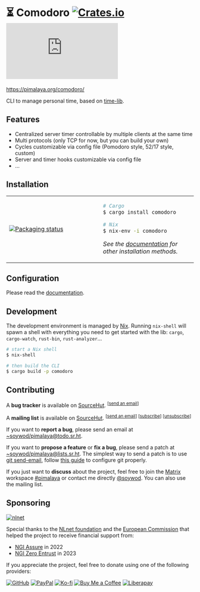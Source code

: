 # ⏳ Comodoro [![Crates.io](https://img.shields.io/crates/v/comodoro)](https://crates.io/crates/comodoro) [![Matrix](https://img.shields.io/matrix/pimalaya.comodoro:matrix.org?color=success&label=chat)](https://matrix.to/#/#pimalaya.comodoro:matrix.org)

<https://pimalaya.org/comodoro/>

CLI to manage personal time, based on [time-lib](https://crates.io/crates/time-lib).

## Features

- Centralized server timer controllable by multiple clients at the same time
- Multi protocols (only TCP for now, but you can build your own)
- Cycles customizable via config file (Pomodoro style, 52/17 style, custom)
- Server and timer hooks customizable via config file
- …

## Installation

<table align="center">
<tr>
<td width="50%">
<a href="https://repology.org/project/comodoro/versions">
<img src="https://repology.org/badge/vertical-allrepos/comodoro.svg" alt="Packaging status" />
</a>
</td>
<td width="50%">

```bash
# Cargo
$ cargo install comodoro

# Nix
$ nix-env -i comodoro
```

*See the [documentation](https://pimalaya.org/comodoro/cli/installation/index.html) for other installation methods.*

</td>
</tr>
</table>

## Configuration

Please read the [documentation](https://pimalaya.org/comodoro/cli/configuration/index.html).

## Development

The development environment is managed by [Nix](https://nixos.org/download.html). Running `nix-shell` will spawn a shell with everything you need to get started with the lib: `cargo`, `cargo-watch`, `rust-bin`, `rust-analyzer`…

```sh
# start a Nix shell
$ nix-shell

# then build the CLI
$ cargo build -p comodoro
```

## Contributing

A **bug tracker** is available on [SourceHut](https://todo.sr.ht/~soywod/pimalaya). <sup>[[send an email](mailto:~soywod/pimalaya@todo.sr.ht)]</sup>

A **mailing list** is available on [SourceHut](https://lists.sr.ht/~soywod/pimalaya). <sup>[[send an email](mailto:~soywod/pimalaya@lists.sr.ht)] [[subscribe](mailto:~soywod/pimalaya+subscribe@lists.sr.ht)] [[unsubscribe](mailto:~soywod/pimalaya+unsubscribe@lists.sr.ht)]</sup>

If you want to **report a bug**, please send an email at [~soywod/pimalaya@todo.sr.ht](mailto:~soywod/pimalaya@todo.sr.ht).

If you want to **propose a feature** or **fix a bug**, please send a patch at [~soywod/pimalaya@lists.sr.ht](mailto:~soywod/pimalaya@lists.sr.ht). The simplest way to send a patch is to use [git send-email](https://git-scm.com/docs/git-send-email), follow [this guide](https://git-send-email.io/) to configure git properly.

If you just want to **discuss** about the project, feel free to join the [Matrix](https://matrix.org/) workspace [#pimalaya](https://matrix.to/#/#pimalaya:matrix.org) or contact me directly [@soywod](https://matrix.to/#/@soywod:matrix.org). You can also use the mailing list.

## Sponsoring

[![nlnet](https://nlnet.nl/logo/banner-160x60.png)](https://nlnet.nl/project/Himalaya/index.html)

Special thanks to the [NLnet foundation](https://nlnet.nl/project/Himalaya/index.html) and the [European Commission](https://www.ngi.eu/) that helped the project to receive financial support from:

- [NGI Assure](https://nlnet.nl/assure/) in 2022
- [NGI Zero Entrust](https://nlnet.nl/entrust/) in 2023

If you appreciate the project, feel free to donate using one of the following providers:

[![GitHub](https://img.shields.io/badge/-GitHub%20Sponsors-fafbfc?logo=GitHub%20Sponsors)](https://github.com/sponsors/soywod)
[![PayPal](https://img.shields.io/badge/-PayPal-0079c1?logo=PayPal&logoColor=ffffff)](https://www.paypal.com/paypalme/soywod)
[![Ko-fi](https://img.shields.io/badge/-Ko--fi-ff5e5a?logo=Ko-fi&logoColor=ffffff)](https://ko-fi.com/soywod)
[![Buy Me a Coffee](https://img.shields.io/badge/-Buy%20Me%20a%20Coffee-ffdd00?logo=Buy%20Me%20A%20Coffee&logoColor=000000)](https://www.buymeacoffee.com/soywod)
[![Liberapay](https://img.shields.io/badge/-Liberapay-f6c915?logo=Liberapay&logoColor=222222)](https://liberapay.com/soywod)
